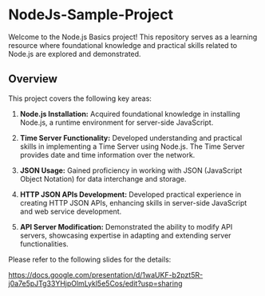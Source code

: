 # NodeJs-Sample-Project
Welcome to the Node.js Basics project! 
This repository serves as a learning resource where foundational knowledge and practical skills related to Node.js are explored and demonstrated.

## Overview

This project covers the following key areas:

1. **Node.js Installation:**
   Acquired foundational knowledge in installing Node.js, a runtime environment for server-side JavaScript.

2. **Time Server Functionality:**
   Developed understanding and practical skills in implementing a Time Server using Node.js. The Time Server provides date and time information over the network.

3. **JSON Usage:**
   Gained proficiency in working with JSON (JavaScript Object Notation) for data interchange and storage.

4. **HTTP JSON APIs Development:**
   Developed practical experience in creating HTTP JSON APIs, enhancing skills in server-side JavaScript and web service development.

5. **API Server Modification:**
   Demonstrated the ability to modify API servers, showcasing expertise in adapting and extending server functionalities.

Please refer to the following slides for the details: 

https://docs.google.com/presentation/d/1waUKF-b2pzt5R-j0a7e5pJTg33YHjpOlmLykl5e5Cos/edit?usp=sharing


